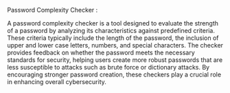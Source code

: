 Password Complexity Checker :


A password complexity checker is a tool designed to evaluate the strength of a password by analyzing its characteristics against predefined criteria. These criteria typically include the length of the password, the inclusion of upper and lower case letters, numbers, and special characters. The checker provides feedback on whether the password meets the necessary standards for security, helping users create more robust passwords that are less susceptible to attacks such as brute force or dictionary attacks. By encouraging stronger password creation, these checkers play a crucial role in enhancing overall cybersecurity.
